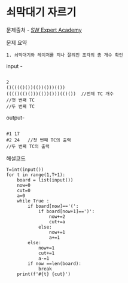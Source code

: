 # 쇠막대기 자르기

문제출처 - [SW Expert Academy](https://swexpertacademy.com/main/talk/solvingClub/problemView.do?solveclubId=AXsHTyBaqJgDFARX&contestProbId=AWVl47b6DGMDFAXm&probBoxId=AXtSam9qcc0DFARW&type=PROBLEM&problemBoxTitle=20210820_문제풀이1&problemBoxCnt=8)

문제 요약 

 	1. 쇠막대기와 레이저를 지나 잘려진 조각의 총 개수 확인

input - 

```

2
()(((()())(())()))(())
(((()(()()))(())()))(()())	//전체 TC 개수
//첫 번째 TC
//두 번째 TC
```

output-

```

#1 17
#2 24	//첫 번째 TC의 출력
//두 번째 TC의 출력
```

해설코드 

```
T=int(input())
for t in range(1,T+1):
    board = list(input())
    now=0
    cut=0
    a=0
    while True :
        if board[now]=='(':
            if board[now+1]==')':
                now+=2
                cut+=a
            else:
                now+=1
                a+=1
        else:
            now+=1
            cut+=1
            a-=1
        if now ==len(board):
            break
    print(f'#{t} {cut}')
```

